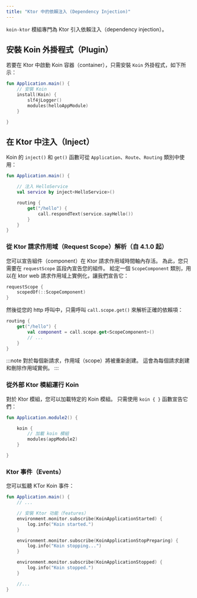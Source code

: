 ```yaml
---
title: "Ktor 中的依賴注入 (Dependency Injection)"
---
```

`koin-ktor` 模組專門為 Ktor 引入依賴注入（dependency injection）。

## 安裝 Koin 外掛程式（Plugin）

若要在 Ktor 中啟動 Koin 容器（container），只需安裝 `Koin` 外掛程式，如下所示：

```kotlin
fun Application.main() {
    // 安裝 Koin
    install(Koin) {
        slf4jLogger()
        modules(helloAppModule)
    }

}
```

## 在 Ktor 中注入（Inject）

Koin 的 `inject()` 和 `get()` 函數可從 `Application`、`Route`、`Routing` 類別中使用：

```kotlin
fun Application.main() {

    // 注入 HelloService
    val service by inject<HelloService>()

    routing {
        get("/hello") {
            call.respondText(service.sayHello())
        }
    }
}
```

### 從 Ktor 請求作用域（Request Scope）解析（自 4.1.0 起）

您可以宣告組件（component）在 Ktor 請求作用域時間軸內存活。 為此，您只需要在 `requestScope` 區段內宣告您的組件。 給定一個 `ScopeComponent` 類別，用以在 ktor web 請求作用域上實例化，讓我們宣告它：

```kotlin
requestScope {
    scopedOf(::ScopeComponent)
}
```

然後從您的 http 呼叫中，只需呼叫 `call.scope.get()` 來解析正確的依賴項：

```kotlin
routing {
    get("/hello") {
        val component = call.scope.get<ScopeComponent>()
        // ... 
    }
}
```

:::note
對於每個新請求，作用域（scope）將被重新創建。 這會為每個請求創建和刪除作用域實例。
:::

### 從外部 Ktor 模組運行 Koin

對於 Ktor 模組，您可以加載特定的 Koin 模組。 只需使用 `koin { }` 函數宣告它們：

```kotlin
fun Application.module2() {

    koin {
        // 加載 koin 模組
        modules(appModule2)
    }

}
```

### Ktor 事件（Events）

您可以監聽 KTor Koin 事件：

```kotlin
fun Application.main() {
    // ...

    // 安裝 Ktor 功能（features）
    environment.monitor.subscribe(KoinApplicationStarted) {
        log.info("Koin started.")
    }

    environment.monitor.subscribe(KoinApplicationStopPreparing) {
        log.info("Koin stopping...")
    }

    environment.monitor.subscribe(KoinApplicationStopped) {
        log.info("Koin stopped.")
    }

    //...
}
```